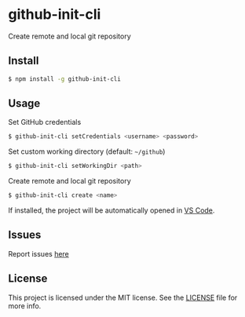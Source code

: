 # github-init-cli

Create remote and local git repository

## Install

```sh
$ npm install -g github-init-cli
```


## Usage

Set GitHub credentials

```sh
$ github-init-cli setCredentials <username> <password>
```

Set custom working directory (default: `~/github`)

```sh
$ github-init-cli setWorkingDir <path>
```

Create remote and local git repository

```sh
$ github-init-cli create <name>
```

If installed, the project will be automatically opened in [VS Code](https://code.visualstudio.com/).

## Issues

Report issues [here](https://github.com/nflaig/github-init-cli/issues)

## License

This project is licensed under the MIT license. See the [LICENSE](LICENSE) file for more info.